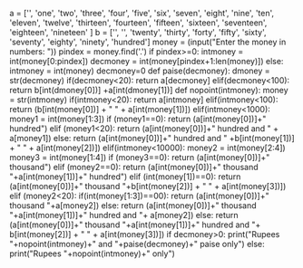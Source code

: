 a = ['',
    'one', 'two', 'three', 'four', 'five', 'six', 'seven', 'eight', 'nine', 'ten', 
    'eleven', 'twelve', 'thirteen', 'fourteen', 'fifteen', 'sixteen', 'seventeen',
    'eighteen', 'nineteen'
]
b = ['', '', 'twenty', 'thirty', 'forty', 'fifty', 'sixty', 'seventy', 'eighty', 'ninety', 'hundred']
money = (input("Enter the money in numbers: "))
pindex = money.find('.')
if pindex>=0:
    intmoney = int(money[0:pindex])
    decmoney = int(money[pindex+1:len(money)])
else:
    intmoney = int(money)
    decmoney=0
def paise(decmoney):
    dmoney = str(decmoney)
    if(decmoney<20):
        return a[decmoney]
    elif(decmoney<100):
        return b[int(dmoney[0])] +a[int(dmoney[1])]
def nopoint(intmoney):
    money = str(intmoney)
    if(intmoney<20):
        return a[intmoney]
    elif(intmoney<100):
        return (b[int(money[0])] + " " + a[int(money[1])])
    elif(intmoney<1000):
        money1 = int(money[1:3])
        if (money1==0):
            return (a[int(money[0])]+" hundred")
        elif (money1<20):
            return (a[int(money[0])]+" hundred and " + a[money1])
        else:
            return (a[int(money[0])]+" hundred and " +b[int(money[1])] + " " + a[int(money[2])])
    elif(intmoney<10000):
        money2 = int(money[2:4])
        money3 = int(money[1:4])
        if (money3==0):
            return (a[int(money[0])]+" thousand")
        elif (money2==0):
            return (a[int(money[0])]+" thousand "+a[int(money[1])]+" hundred")
        elif (int(money[1])==0):
            return (a[int(money[0])]+" thousand "+b[int(money[2])] + " " + a[int(money[3])])
        elif (money2<20):
            if(int(money[1:3])==00):
                return (a[int(money[0])]+" thousand "+a[money2])
            else:
                return (a[int(money[0])]+" thousand "+a[int(money[1])]+" hundred and "+
                a[money2])
        else:
            return (a[int(money[0])]+" thousand "+a[int(money[1])]+" hundred and "+
                b[int(money[2])] + " " + a[int(money[3])])
if decmoney>0:
    print("Rupees "+nopoint(intmoney)+" and "+paise(decmoney)+" paise only")
else:
    print("Rupees "+nopoint(intmoney)+" only")
